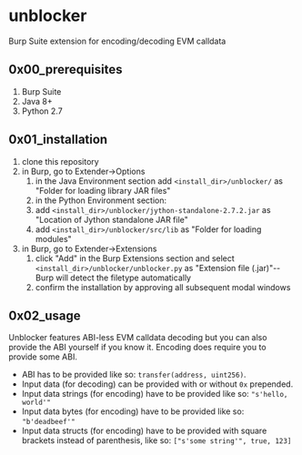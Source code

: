 # unblocker
Burp Suite extension for encoding/decoding EVM calldata


## 0x00_prerequisites
1. Burp Suite
2. Java 8+
3. Python 2.7

## 0x01_installation
1. clone this repository
2. in Burp, go to Extender->Options
    1. in the Java Environment section add `<install_dir>/unblocker/` as "Folder for loading library JAR files"
    2. in the Python Environment section:
    3. add `<install_dir>/unblocker/jython-standalone-2.7.2.jar` as "Location of Jython standalone JAR file"
    4. add `<install_dir>/unblocker/src/lib` as "Folder for loading modules"
3. in Burp, go to Extender->Extensions
    1. click "Add" in the Burp Extensions section and select `<install_dir>/unblocker/unblocker.py` as "Extension file (.jar)"--Burp will detect the filetype automatically
    2. confirm the installation by approving all subsequent modal windows

## 0x02_usage
Unblocker features ABI-less EVM calldata decoding but you can also provide the ABI yourself if you know it.
Encoding does require you to provide some ABI.

- ABI has to be provided like so: `transfer(address, uint256)`.
- Input data (for decoding) can be provided with or without `0x` prepended.
- Input data strings (for encoding) have to be provided like so: `"s'hello, world'"`
- Input data bytes (for encoding) have to be provided like so: `"b'deadbeef'"`
- Input data structs (for encoding) have to be provided with square brackets instead of parenthesis, like so: `["s'some string'", true, 123]`